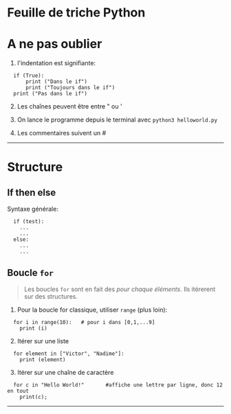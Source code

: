 Feuille de triche Python
=========================


# A ne pas oublier

1. l'indentation est signifiante:
```
  if (True):
      print ("Dans le if")
      print ("Toujours dans le if")
  print ("Pas dans le if")
```

2. Les chaînes peuvent être entre " ou '

3. On lance le programme depuis le terminal avec `python3 helloworld.py`

4. Les commentaires suivent un #


--------------------------------------------------------------------------------
# Structure
## If then else

Syntaxe générale:
```
  if (test):
    ...
    ...
  else:
    ...
    ...
```

## Boucle `for`

> Les boucles `for` sont en fait des *pour chaque éléments*.  Ils itérerent sur
> des structures.

1. Pour la boucle for classique, utiliser `range` (plus loin):
```
  for i in range(10):   # pour i dans [0,1,...9]
    print (i)
```

2. Itérer sur une liste
```
  for element in ["Victor", "Nadime"]:
    print (element)
```

3. Itérer sur une chaîne de caractère
```
  for c in "Hello World!"       #affiche une lettre par ligne, donc 12 en tout
    print(c);
```



--------------------------------------------------------------------------------
